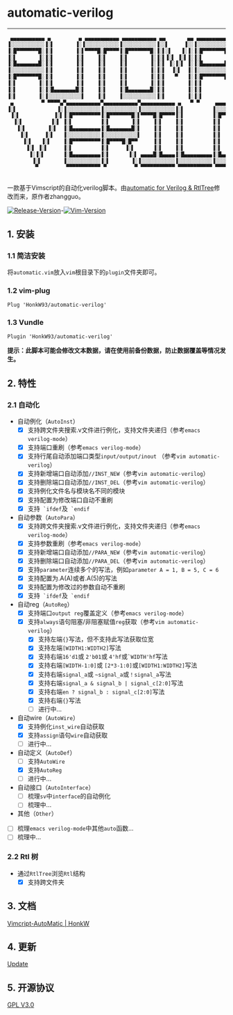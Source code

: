 # automatic-verilog

---

```verilog
 ▄▄▄▄▄▄▄▄▄▄▄ ▄         ▄ ▄▄▄▄▄▄▄▄▄▄▄ ▄▄▄▄▄▄▄▄▄▄▄ ▄▄       ▄▄ ▄▄▄▄▄▄▄▄▄▄▄ ▄▄▄▄▄▄▄▄▄▄▄ ▄▄▄▄▄▄▄▄▄▄▄ ▄▄▄▄▄▄▄▄▄▄▄ 
▐░░░░░░░░░░░▐░▌       ▐░▐░░░░░░░░░░░▐░░░░░░░░░░░▐░░▌     ▐░░▐░░░░░░░░░░░▐░░░░░░░░░░░▐░░░░░░░░░░░▐░░░░░░░░░░░▌
▐░█▀▀▀▀▀▀▀█░▐░▌       ▐░▌▀▀▀▀█░█▀▀▀▀▐░█▀▀▀▀▀▀▀█░▐░▌░▌   ▐░▐░▐░█▀▀▀▀▀▀▀█░▌▀▀▀▀█░█▀▀▀▀ ▀▀▀▀█░█▀▀▀▀▐░█▀▀▀▀▀▀▀▀▀ 
▐░▌       ▐░▐░▌       ▐░▌    ▐░▌    ▐░▌       ▐░▐░▌▐░▌ ▐░▌▐░▐░▌       ▐░▌    ▐░▌         ▐░▌    ▐░▌          
▐░█▄▄▄▄▄▄▄█░▐░▌       ▐░▌    ▐░▌    ▐░▌       ▐░▐░▌ ▐░▐░▌ ▐░▐░█▄▄▄▄▄▄▄█░▌    ▐░▌         ▐░▌    ▐░▌          
▐░░░░░░░░░░░▐░▌       ▐░▌    ▐░▌    ▐░▌       ▐░▐░▌  ▐░▌  ▐░▐░░░░░░░░░░░▌    ▐░▌         ▐░▌    ▐░▌          
▐░█▀▀▀▀▀▀▀█░▐░▌       ▐░▌    ▐░▌    ▐░▌       ▐░▐░▌   ▀   ▐░▐░█▀▀▀▀▀▀▀█░▌    ▐░▌         ▐░▌    ▐░▌          
▐░▌       ▐░▐░▌       ▐░▌    ▐░▌    ▐░▌       ▐░▐░▌       ▐░▐░▌       ▐░▌    ▐░▌         ▐░▌    ▐░▌          
▐░▌       ▐░▐░█▄▄▄▄▄▄▄█░▌    ▐░▌    ▐░█▄▄▄▄▄▄▄█░▐░▌       ▐░▐░▌       ▐░▌    ▐░▌     ▄▄▄▄█░█▄▄▄▄▐░█▄▄▄▄▄▄▄▄▄ 
▐░▌       ▐░▐░░░░░░░░░░░▌    ▐░▌    ▐░░░░░░░░░░░▐░▌       ▐░▐░▌       ▐░▌    ▐░▌    ▐░░░░░░░░░░░▐░░░░░░░░░░░▌
 ▄         ▀ ▀▀▀▀▄▀▄▄▄▄▄▄▄▄▄▄▄▀▄▄▄▄▄▄▄▄▄▄▄▀▄▄▄▄▄▄▄▄▄▄▄ ▄   ▀ ▀     ▄▄▄▄▄▄▄▄▄▄▄▀▄▄▄▄▄▄▄▄▄▄▄▀▀▀▀▀▀ ▀▀▀▀▀▀▀▀▀▀▀ 
▐░▌             ▐░▐░░░░░░░░░░░▐░░░░░░░░░░░▐░░░░░░░░░░░▐░▌         ▐░░░░░░░░░░░▐░░░░░░░░░░░▌                  
 ▐░▌           ▐░▌▐░█▀▀▀▀▀▀▀▀▀▐░█▀▀▀▀▀▀▀█░▌▀▀▀▀█░█▀▀▀▀▐░▌         ▐░█▀▀▀▀▀▀▀█░▐░█▀▀▀▀▀▀▀▀▀                   
  ▐░▌         ▐░▌ ▐░▌         ▐░▌       ▐░▌    ▐░▌    ▐░▌         ▐░▌       ▐░▐░▌                            
   ▐░▌       ▐░▌  ▐░█▄▄▄▄▄▄▄▄▄▐░█▄▄▄▄▄▄▄█░▌    ▐░▌    ▐░▌         ▐░▌       ▐░▐░▌ ▄▄▄▄▄▄▄▄                   
    ▐░▌     ▐░▌   ▐░░░░░░░░░░░▐░░░░░░░░░░░▌    ▐░▌    ▐░▌         ▐░▌       ▐░▐░▌▐░░░░░░░░▌                  
     ▐░▌   ▐░▌    ▐░█▀▀▀▀▀▀▀▀▀▐░█▀▀▀▀█░█▀▀     ▐░▌    ▐░▌         ▐░▌       ▐░▐░▌ ▀▀▀▀▀▀█░▌                  
      ▐░▌ ▐░▌     ▐░▌         ▐░▌     ▐░▌      ▐░▌    ▐░▌         ▐░▌       ▐░▐░▌       ▐░▌                  
       ▐░▐░▌      ▐░█▄▄▄▄▄▄▄▄▄▐░▌      ▐░▌ ▄▄▄▄█░█▄▄▄▄▐░█▄▄▄▄▄▄▄▄▄▐░█▄▄▄▄▄▄▄█░▐░█▄▄▄▄▄▄▄█░▌                  
        ▐░▌       ▐░░░░░░░░░░░▐░▌       ▐░▐░░░░░░░░░░░▐░░░░░░░░░░░▐░░░░░░░░░░░▐░░░░░░░░░░░▌                  
         ▀         ▀▀▀▀▀▀▀▀▀▀▀ ▀         ▀ ▀▀▀▀▀▀▀▀▀▀▀ ▀▀▀▀▀▀▀▀▀▀▀ ▀▀▀▀▀▀▀▀▀▀▀ ▀▀▀▀▀▀▀▀▀▀▀                   
                                                                                                             
```

一款基于Vimscript的自动化verilog脚本。由[automatic for Verilog & RtlTree](https://www.vim.org/scripts/script.php?script_id=4067)修改而来，原作者zhangguo。

[![Release-Version](https://img.shields.io/badge/Release-1.1.8-blue.svg)](https://github.com/HonkW93/automatic-verilog/releases)-[![Vim-Version](https://img.shields.io/badge/Vim-7.4-green.svg)](https://www.vim.org/download.php)

## 1. 安装

### 1.1 简洁安装

将`automatic.vim`放入`vim`根目录下的`plugin`文件夹即可。

### 1.2  vim-plug

```
Plug 'HonkW93/automatic-verilog'
```

### 1.3  Vundle

```
Plugin 'HonkW93/automatic-verilog'
```

**提示：此脚本可能会修改文本数据，请在使用前备份数据，防止数据覆盖等情况发生。**

 ## 2. 特性

### 2.1 自动化

- 自动例化（`AutoInst`）
  - [x] 支持跨文件夹搜索.v文件进行例化，支持文件夹递归（参考`emacs verilog-mode`）
  - [x] 支持端口重刷（参考`emacs verilog-mode`）
  - [x] 支持行尾自动添加端口类型`input/output/inout` （参考`vim automatic-verilog`）
  - [x] 支持新增端口自动添加`//INST_NEW`（参考`vim automatic-verilog`）
  - [x] 支持删除端口自动添加`//INST_DEL`（参考`vim automatic-verilog`）
  - [x] 支持例化文件名与模块名不同的模块
  - [x] 支持配置为修改端口自动不重刷
  - [x] 支持`` `ifdef``及`` `endif``
- 自动参数（`AutoPara`）
  - [x] 支持跨文件夹搜索.v文件进行例化，支持文件夹递归（参考`emacs verilog-mode`）
  - [x] 支持参数重刷（参考`emacs verilog-mode`）
  - [x] 支持新增端口自动添加`//PARA_NEW`（参考`vim automatic-verilog`）
  - [x] 支持删除端口自动添加`//PARA_DEL`（参考`vim automatic-verilog`）
  - [x] 支持`parameter`连续多个的写法，例如`parameter A = 1, B = 5, C = 6`
  - [x] 支持配置为.A(A)或者.A(5)的写法
  - [x] 支持配置为修改过的参数自动不重刷
  - [x] 支持`` `ifdef``及`` `endif``
- 自动reg（`AutoReg`）
  - [x] 支持端口`output reg`覆盖定义（参考`emacs verilog-mode`）
  - [x] 支持`always`语句阻塞/非阻塞赋值`reg`获取（参考`vim automatic-verilog`）
    - [x] 支持左端`{}`写法，但不支持此写法获取位宽
    - [x] 支持左端`[WIDTH1:WIDTH2]`写法
    - [x] 支持右端`16'd1`或 `2'b01`或 `4'hf`或<code>`WIDTH'hf</code>写法
    - [x] 支持右端`[WIDTH-1:0]`或 `[2*3-1:0]`或`[WIDTH1:WIDTH2]`写法
    - [x] 支持右端`signal_a`或 `~signal_a`或`！signal_a`写法
    - [x] 支持右端`signal_a & signal_b | signal_c[2:0]`写法
    - [x] 支持右端`en ? signal_b : signal_c[2:0]`写法
    - [x] 支持右端`{}`写法
    - [ ] 进行中...
- 自动wire（`AutoWire`）
  - [x] 支持例化`inst_wire`自动获取
  - [x] 支持`assign`语句`wire`自动获取
  - [ ] 进行中...
- 自动定义（`AutoDef`） 
  - [ ] 支持`AutoWire`
  - [x] 支持`AutoReg`
  - [ ] 进行中...
- 自动接口（`AutoInterface`）
  - [ ] 梳理`sv`中`interface`的自动例化
  - [ ] 梳理中...
- 其他（`Other`）
 - [ ] 梳理`emacs verilog-mode`中其他`auto`函数...
 - [ ] 梳理中...

### 2.2 Rtl 树

- 通过`RtlTree`浏览`Rtl`结构
  - [x] 支持跨文件夹

## 3. 文档

[Vimcript-AutoMatic | HonkW](https://blog.honk.wang/posts/AutoMatic/)


## 4. 更新

[Update](/Changelog.md)


## 5. 开源协议

[GPL V3.0](/LICENSE)